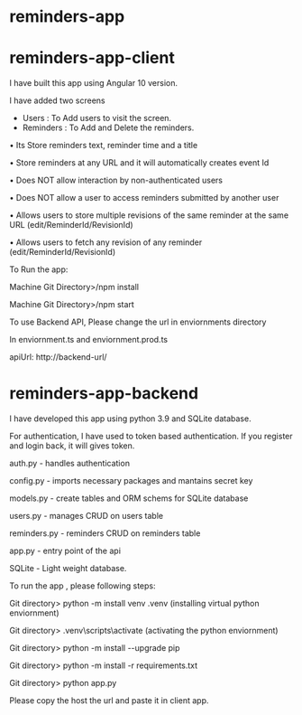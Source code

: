 # reminders-app

# reminders-app-client

I have built this app using Angular 10 version.

I have added two screens
- Users : To Add users to visit the screen.
- Reminders : To Add and Delete the reminders.

•	Its Store reminders text, reminder time and a title

•	Store reminders at any URL and it will automatically creates event Id

•	Does NOT allow interaction by non-authenticated users

•	Does NOT allow a user to access reminders submitted by another user

•	Allows users to store multiple revisions of the same reminder at the same URL (edit/ReminderId/RevisionId)

•	Allows users to fetch any revision of any reminder (edit/ReminderId/RevisionId)

To Run the app:

Machine Git Directory>/npm install

Machine Git Directory>/npm start

To use Backend API, Please change the url in enviornments directory

In enviornment.ts and enviornment.prod.ts

apiUrl: http://backend-url/


# reminders-app-backend

I have developed this app using python 3.9 and SQLite database.

For authentication, I have used to token based authentication. If you register and login back, it will gives token.

auth.py - handles authentication

config.py - imports necessary packages and mantains secret key

models.py - create tables and ORM schems for SQLite database

users.py - manages CRUD on users table

reminders.py - reminders CRUD on reminders table

app.py - entry point of the api

SQLite - Light weight database.


To run the app , please following steps:

Git directory> python -m install venv .venv (installing virtual python enviornment)

Git directory> .venv\scripts\activate  (activating the python enviornment)

Git directory> python -m install --upgrade pip

Git directory> python -m install -r requirements.txt

Git directory> python app.py

Please copy the host the url and paste it in client app. 
